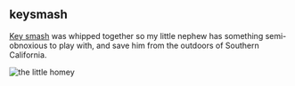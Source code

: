 ## keysmash

[Key smash](https://ddansab.github.io/keysmash/) was whipped together so my little nephew has something semi-obnoxious to play with, and save him from the outdoors of Southern California.

![the little homey](https://scontent-iad3-1.xx.fbcdn.net/v/t1.0-9/15492279_10154847434334839_5055687119971286282_n.jpg?oh=ff1da2a4e78d46651c642795216abcbc&oe=58F92E9D "The Little Homey")
